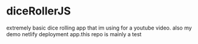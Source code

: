 # diceRollerJS
extremely basic dice rolling app that im using for a youtube video. also my demo netlify deployment app.this repo is mainly a test
